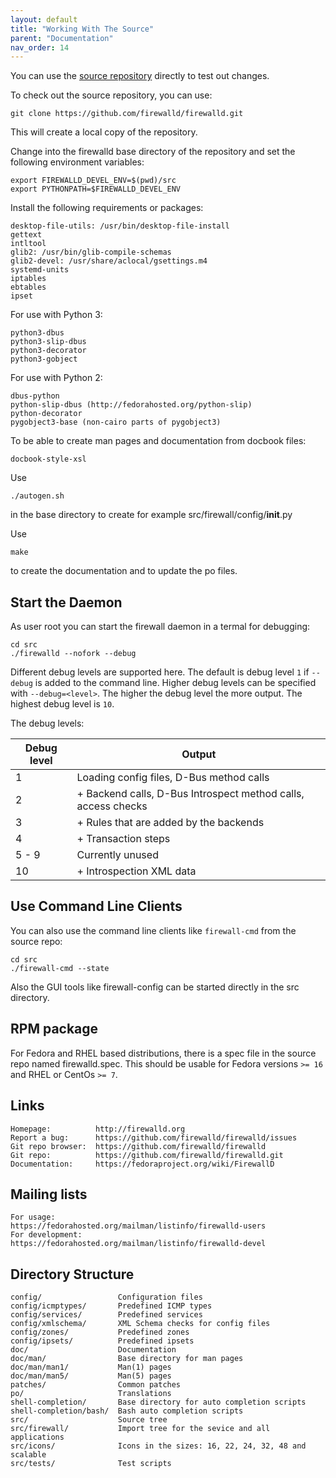 ```yaml
---
layout: default
title: "Working With The Source"
parent: "Documentation"
nav_order: 14
---
```


You can use the [source repository](https://github.com/firewalld/firewalld) directly to test out changes.

To check out the source repository, you can use:

    git clone https://github.com/firewalld/firewalld.git

This will create a local copy of the repository.

Change into the firewalld base directory of the repository and set the following environment variables:

    export FIREWALLD_DEVEL_ENV=$(pwd)/src
    export PYTHONPATH=$FIREWALLD_DEVEL_ENV

Install the following requirements or packages:

    desktop-file-utils: /usr/bin/desktop-file-install
    gettext
    intltool
    glib2: /usr/bin/glib-compile-schemas
    glib2-devel: /usr/share/aclocal/gsettings.m4
    systemd-units
    iptables
    ebtables
    ipset

For use with Python 3:

    python3-dbus
    python3-slip-dbus
    python3-decorator
    python3-gobject

For use with Python 2:

    dbus-python
    python-slip-dbus (http://fedorahosted.org/python-slip)
    python-decorator
    pygobject3-base (non-cairo parts of pygobject3)

To be able to create man pages and documentation from docbook files:

    docbook-style-xsl


Use

    ./autogen.sh

in the base directory to create for example src/firewall/config/__init__.py

Use

    make

to create the documentation and to update the po files.

## Start the Daemon

As user root you can start the firewall daemon in a termal for debugging:

    cd src
    ./firewalld --nofork --debug

Different debug levels are supported here. The default is debug level `1` if `--debug` is added to the command line. Higher debug levels can be specified with `--debug=<level>`. The higher the debug level the more output. The highest debug level is `10`.

The debug levels:

| Debug level | Output      |
| ----------- | ----------- |
|           1 | Loading config files, D-Bus method calls |
|           2 | + Backend calls, D-Bus Introspect method calls, access checks |
|           3 | + Rules that are added by the backends |
|           4 | + Transaction steps |
|       5 - 9 | Currently unused
|          10 | + Introspection XML data |

## Use Command Line Clients

You can also use the command line clients like `firewall-cmd` from the source repo:

    cd src
    ./firewall-cmd --state

Also the GUI tools like firewall-config can be started directly in the src directory.


## RPM package

For Fedora and RHEL based distributions, there is a spec file in the source repo named firewalld.spec. This should be usable for Fedora versions `>= 16` and RHEL or CentOs `>= 7`.


## Links

    Homepage:          http://firewalld.org
    Report a bug:      https://github.com/firewalld/firewalld/issues
    Git repo browser:  https://github.com/firewalld/firewalld
    Git repo:          https://github.com/firewalld/firewalld.git
    Documentation:     https://fedoraproject.org/wiki/FirewallD


## Mailing lists

    For usage:         https://fedorahosted.org/mailman/listinfo/firewalld-users
    For development:   https://fedorahosted.org/mailman/listinfo/firewalld-devel


## Directory Structure

    config/                 Configuration files
    config/icmptypes/       Predefined ICMP types
    config/services/        Predefined services
    config/xmlschema/       XML Schema checks for config files
    config/zones/           Predefined zones
    config/ipsets/          Predefined ipsets
    doc/                    Documentation
    doc/man/                Base directory for man pages
    doc/man/man1/           Man(1) pages
    doc/man/man5/           Man(5) pages
    patches/                Common patches
    po/                     Translations
    shell-completion/       Base directory for auto completion scripts
    shell-completion/bash/  Bash auto completion scripts
    src/                    Source tree
    src/firewall/           Import tree for the sevice and all applications
    src/icons/              Icons in the sizes: 16, 22, 24, 32, 48 and scalable
    src/tests/              Test scripts
